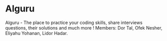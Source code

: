 # Alguru
Alguru - The place to practice your coding skills, share interviews questions, their solutions and much more !
Members: Dor Tal, Ofek Nesher, Eliyahu Yohanan, Lidor Hadar.
